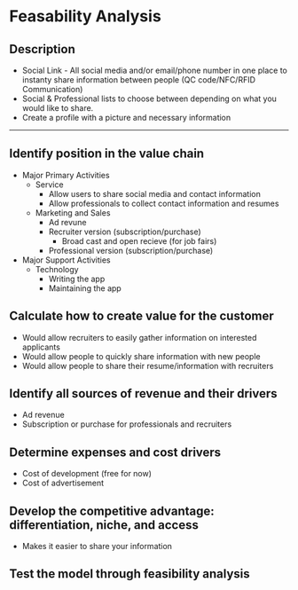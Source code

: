 # Feasability Analysis
## Description
- Social Link - All social media and/or email/phone number in one place to instanty share information between people (QC code/NFC/RFID Communication)
- Social & Professional lists to choose between depending on what you would like to share.
- Create a profile with a picture and necessary information
-----
## Identify position in the value chain
- Major Primary Activities
  - Service
    - Allow users to share social media and contact information
    - Allow professionals to collect contact information and resumes
  - Marketing and Sales
    - Ad revune
    - Recruiter version (subscription/purchase)
      - Broad cast and open recieve (for job fairs)
    - Professional version (subscription/purchase)
- Major Support Activities
  - Technology
    - Writing the app
    - Maintaining the app 
## Calculate how to create value for the customer
- Would allow recruiters to easily gather information on interested applicants
- Would allow people to quickly share information with new people
- Would allow people to share their resume/information with recruiters
## Identify all sources of revenue and their drivers
- Ad revenue
- Subscription or purchase for professionals and recruiters
## Determine expenses and cost drivers
- Cost of development (free for now)
- Cost of advertisement
## Develop the competitive advantage: differentiation, niche, and access
- Makes it easier to share your information
## Test the model through feasibility analysis

